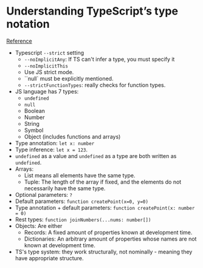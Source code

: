 # Understanding TypeScript’s type notation
[Reference](https://2ality.com/2018/04/type-notation-typescript.html)

- Typescript `--strict` setting
  - `--noImplicitAny`: If TS can't infer a type, you must specify it
  - `--noImplicitThis`
  - Use JS strict mode.
  - ``null` must be explicitly mentioned.
  - `--strictFunctionTypes`: really checks for function types.
- JS language has 7 types:
  - `undefined`
  - `null`
  - Boolean
  - Number
  - String
  - Symbol
  - Object (includes functions and arrays)
- Type annotation: `let x: number`
- Type inference: `let x = 123`.
- `undefined` as a value and `undefined` as a type are both written as `undefined`.
- Arrays:
  - List means all elements have the same type.
  - Tuple: The length of the array if fixed, and the elements do not necessarily have the same type.
- Optional parameters: `?`
- Default parameters: `function createPoint(x=0, y=0)`
- Type annotation + default parameters: `function createPoint(x: number = 0)`
- Rest types: `function joinNumbers(...nums: number[])`
- Objects: Are either
  - Records: A fixed amount of properties known at development time.
  - Dictionaries: An arbitrary amount of properties whose names are not known at development time.
- TS's type system: they work structurally, not nominally - meaning they have appropriate structure.
